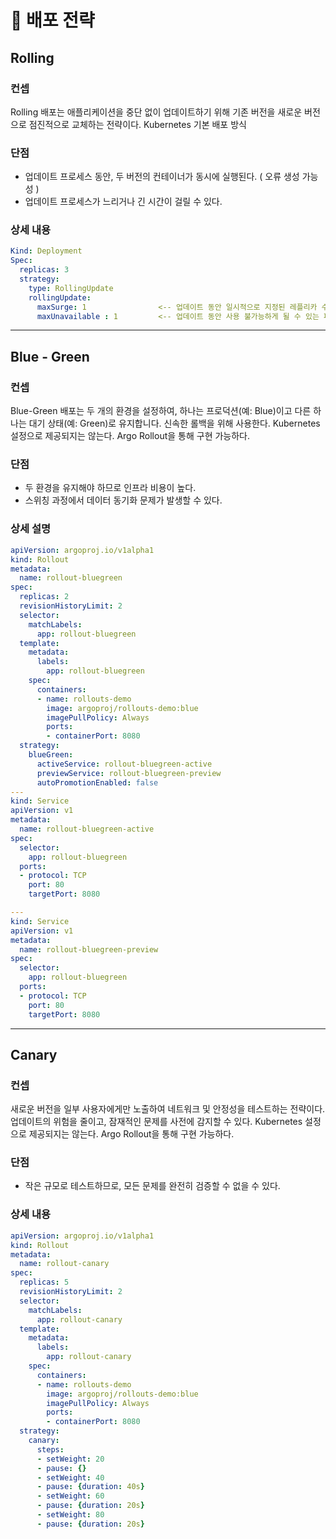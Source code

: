 # 🚦 배포 전략

## Rolling

### 컨셉

Rolling 배포는 애플리케이션을 중단 없이 업데이트하기 위해 기존 버전을 새로운 버전으로 점진적으로 교체하는 전략이다. Kubernetes 기본 배포 방식

### 단점&#x20;

* 업데이트 프로세스 동안, 두 버전의 컨테이너가 동시에 실행된다. ( 오류 생성 가능성 )
* 업데이트 프로세스가 느리거나 긴 시간이 걸릴 수 있다.

### 상세 내용

```yaml
Kind: Deployment
Spec:
  replicas: 3
  strategy: 
    type: RollingUpdate
    rollingUpdate:
      maxSurge: 1                <-- 업데이트 동안 일시적으로 지정된 레플리카 수에 더해짐, 총4개
      maxUnavailable : 1         <-- 업데이트 동안 사용 불가능하게 될 수 있는 파드의 수 
```

***

## Blue - Green&#x20;

### 컨셉

Blue-Green 배포는 두 개의 환경을 설정하여, 하나는 프로덕션(예: Blue)이고 다른 하나는 대기 상태(예: Green)로 유지합니다. 신속한 롤백을 위해 사용한다. Kubernetes 설정으로 제공되지는 않는다. Argo Rollout을 통해 구현 가능하다.

### 단점&#x20;

* 두 환경을 유지해야 하므로 인프라 비용이 높다.
* 스위칭 과정에서 데이터 동기화 문제가 발생할 수 있다.

### 상세 설명

```yaml
apiVersion: argoproj.io/v1alpha1
kind: Rollout
metadata:
  name: rollout-bluegreen
spec:
  replicas: 2
  revisionHistoryLimit: 2
  selector:
    matchLabels:
      app: rollout-bluegreen
  template:
    metadata:
      labels:
        app: rollout-bluegreen
    spec:
      containers:
      - name: rollouts-demo
        image: argoproj/rollouts-demo:blue
        imagePullPolicy: Always
        ports:
        - containerPort: 8080
  strategy:
    blueGreen: 
      activeService: rollout-bluegreen-active
      previewService: rollout-bluegreen-preview
      autoPromotionEnabled: false
---
kind: Service
apiVersion: v1
metadata:
  name: rollout-bluegreen-active
spec:
  selector:
    app: rollout-bluegreen
  ports:
  - protocol: TCP
    port: 80
    targetPort: 8080

---
kind: Service
apiVersion: v1
metadata:
  name: rollout-bluegreen-preview
spec:
  selector:
    app: rollout-bluegreen
  ports:
  - protocol: TCP
    port: 80
    targetPort: 8080      
```

***

## Canary

### **컨셉**

새로운 버전을 일부 사용자에게만 노출하여 네트워크 및 안정성을 테스트하는 전략이다. \
업데이트의 위험을 줄이고, 잠재적인 문제를 사전에 감지할 수 있다. Kubernetes 설정으로 제공되지는 않는다. Argo Rollout을 통해 구현 가능하다.

### **단점**

* 작은 규모로 테스트하므로, 모든 문제를 완전히 검증할 수 없을 수 있다.

### 상세 내용

```yaml
apiVersion: argoproj.io/v1alpha1
kind: Rollout
metadata:
  name: rollout-canary
spec:
  replicas: 5
  revisionHistoryLimit: 2
  selector:
    matchLabels:
      app: rollout-canary
  template:
    metadata:
      labels:
        app: rollout-canary
    spec:
      containers:
      - name: rollouts-demo
        image: argoproj/rollouts-demo:blue
        imagePullPolicy: Always
        ports:
        - containerPort: 8080
  strategy:
    canary:
      steps:
      - setWeight: 20
      - pause: {}
      - setWeight: 40
      - pause: {duration: 40s}
      - setWeight: 60
      - pause: {duration: 20s}
      - setWeight: 80
      - pause: {duration: 20s}
```
